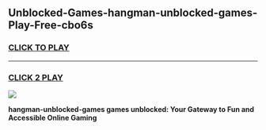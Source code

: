
## Unblocked-Games-hangman-unblocked-games-Play-Free-cbo6s
<h3>
<a href="https://premium76.site?title=hangman-unblocked-games&ref=18A1">CLICK TO PLAY</a></h3>
<hr>

<h3>
<a href="https://premium76.site?title=hangman-unblocked-games&ref=18A1">CLICK 2 PLAY</a>
  
</h3>

<a href="https://premium76.site?title=hangman-unblocked-games&ref=18A1"><img src="https://clearcache.store/games.png"></a>


**hangman-unblocked-games games unblocked: Your Gateway to Fun and Accessible Online Gaming**
